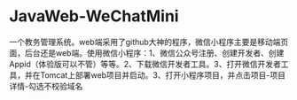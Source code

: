 # JavaWeb-WeChatMini
一个教务管理系统。web端采用了github大神的程序，微信小程序主要是移动端页面，后台还是web端。使用微信小程序：1、微信公众号注册、创建开发者、创建Appid（体验版可以不管）等等。2、下载微信开发者工具。3、打开微信开发者工具，并在Tomcat上部署web项目并启动。3、打开小程序项目，并点击项目-项目详情-勾选不校验域名
